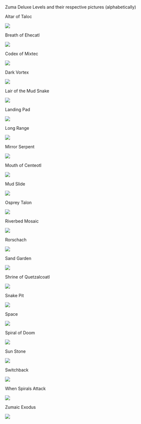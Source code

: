 Zuma Deluxe Levels and their respective pictures (alphabetically)

Altar of Taloc

![](https://github.com/MECHDRAGON777/mechdragon777.github.io/blob/master/cyberscore/images/ZumaDx/coaster.png)

Breath of Ehecatl

![](https://github.com/MECHDRAGON777/mechdragon777.github.io/blob/master/cyberscore/images/ZumaDx/targetglyph.png)
 
Codex of Mixtec

![](https://github.com/MECHDRAGON777/mechdragon777.github.io/blob/master/cyberscore/images/ZumaDx/squaresville.png)
 
Dark Vortex
 
![](https://github.com/MECHDRAGON777/mechdragon777.github.io/blob/master/cyberscore/images/ZumaDx/blackswirley.png)
 
Lair of the Mud Snake
 
![](https://github.com/MECHDRAGON777/mechdragon777.github.io/blob/master/cyberscore/images/ZumaDx/spaceinvaders.png)
 
Landing Pad
 
![](https://github.com/MECHDRAGON777/mechdragon777.github.io/blob/master/cyberscore/images/ZumaDx/triangle.png)
 
Long Range
 
![](https://github.com/MECHDRAGON777/mechdragon777.github.io/blob/master/cyberscore/images/ZumaDx/longrange.png)
 
Mirror Serpent
 
![](https://github.com/MECHDRAGON777/mechdragon777.github.io/blob/master/cyberscore/images/ZumaDx/serpents.png)
 
Mouth of Centeotl
 
![](https://github.com/MECHDRAGON777/mechdragon777.github.io/blob/master/cyberscore/images/ZumaDx/loopy.png)
 
Mud Slide
 
![](https://github.com/MECHDRAGON777/mechdragon777.github.io/blob/master/cyberscore/images/ZumaDx/underover.png)
 
Osprey Talon
 
![](https://github.com/MECHDRAGON777/mechdragon777.github.io/blob/master/cyberscore/images/ZumaDx/claw.png)
 
Riverbed Mosaic
 
![](https://github.com/MECHDRAGON777/mechdragon777.github.io/blob/master/cyberscore/images/ZumaDx/riverbed.png)
 
Rorschach
 
![](https://github.com/MECHDRAGON777/mechdragon777.github.io/blob/master/cyberscore/images/ZumaDx/warshak.png)
 
Sand Garden
 
![](https://github.com/MECHDRAGON777/mechdragon777.github.io/blob/master/cyberscore/images/ZumaDx/groovefest.png)
 
Shrine of Quetzalcoatl
 
![](https://github.com/MECHDRAGON777/mechdragon777.github.io/blob/master/cyberscore/images/ZumaDx/tunnellevel.png)
 
Snake Pit
 
![](https://github.com/MECHDRAGON777/mechdragon777.github.io/blob/master/cyberscore/images/ZumaDx/snakepit.png)
 
Space
 
![](https://github.com/MECHDRAGON777/mechdragon777.github.io/blob/master/cyberscore/images/ZumaDx/space.png)
 
Spiral of Doom
 
![](https://github.com/MECHDRAGON777/mechdragon777.github.io/blob/master/cyberscore/images/ZumaDx/spiral.png)
 
Sun Stone
 
![](https://github.com/MECHDRAGON777/mechdragon777.github.io/blob/master/cyberscore/images/ZumaDx/overunder.png)
 
Switchback
 
![](https://github.com/MECHDRAGON777/mechdragon777.github.io/blob/master/cyberscore/images/ZumaDx/turnaround.png)
 
When Spirals Attack
 
![](https://github.com/MECHDRAGON777/mechdragon777.github.io/blob/master/cyberscore/images/ZumaDx/tiltspiral.png)
 
Zumaic Exodus
 
![](https://github.com/MECHDRAGON777/mechdragon777.github.io/blob/master/cyberscore/images/ZumaDx/inversespiral.png)
 

